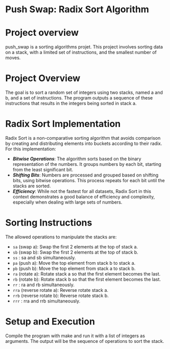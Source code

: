 # Push Swap: Radix Sort Algorithm

# Project overview
push_swap is a sorting algorithms projet. This project involves sorting data on a stack, with a limited set of instructions, and the smallest number of moves.

# Project Overview
The goal is to sort a random set of integers using two stacks, named a and b, and a set of instructions. The program outputs a sequence of these instructions that results in the integers being sorted in stack a.

# Radix Sort Implementation
Radix Sort is a non-comparative sorting algorithm that avoids comparison by creating and distributing elements into buckets according to their radix. For this implementation:

- ***Bitwise Operations***: The algorithm sorts based on the binary representation of the numbers. It groups numbers by each bit, starting from the least significant bit.
- ***Shifting Bits***: Numbers are processed and grouped based on shifting bits, using bitwise operations. This process repeats for each bit until the stacks are sorted.
- ***Efficiency***: While not the fastest for all datasets, Radix Sort in this context demonstrates a good balance of efficiency and complexity, especially when dealing with large sets of numbers.

# Sorting Instructions
The allowed operations to manipulate the stacks are:

- `sa` (swap a): Swap the first 2 elements at the top of stack a.
- `sb` (swap b): Swap the first 2 elements at the top of stack b.
- `ss` : sa and sb simultaneously.
- `pa` (push a): Move the top element from stack b to stack a.
- `pb` (push b): Move the top element from stack a to stack b.
- `ra` (rotate a): Rotate stack a so that the first element becomes the last.
- `rb` (rotate b): Rotate stack b so that the first element becomes the last.
- `rr` : ra and rb simultaneously.
- `rra` (reverse rotate a): Reverse rotate stack a.
- `rrb` (reverse rotate b): Reverse rotate stack b.
- `rrr` : rra and rrb simultaneously.
  
# Setup and Execution
Compile the program with make and run it with a list of integers as arguments. The output will be the sequence of operations to sort the stack.
